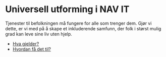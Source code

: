 # Universell utforming i NAV IT

<p class="typo-ingress">Tjenester til befolkningen må fungere for alle som trenger dem. Gjør vi dette, er vi med på å skape et inkluderende samfunn, der folk i størst mulig grad kan leve sine liv uten hjelp.</p>

* [Hva gjelder?](/hva-gjelder/README.md)
* [Hvordan få det til?](/hvordan-faa-det-til/README.md)

